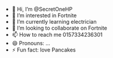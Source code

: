 - 👋 Hi, I’m @SecretOneHP
- 👀 I’m interested in Fortnite
- 🌱 I’m currently learning electrician
- 💞️ I’m looking to collaborate on Fortnite
- 📫 How to reach me 0157334236301
- 😄 Pronouns: ...
- ⚡ Fun fact: love Pancakes

<!---
SecretOneHP/SecretOneHP is a ✨ special ✨ repository because its `README.md` (this file) appears on your GitHub profile.
You can click the Preview link to take a look at your changes.
--->
